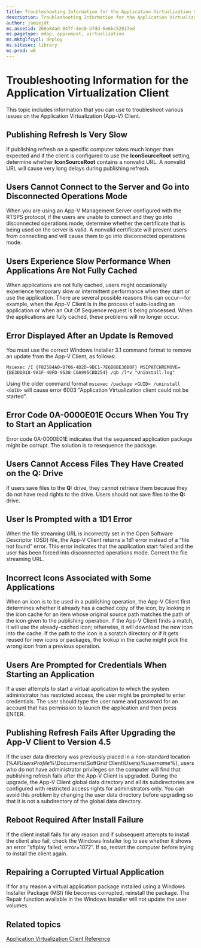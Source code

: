 ```yaml
---
title: Troubleshooting Information for the Application Virtualization Client
description: Troubleshooting Information for the Application Virtualization Client
author: jamiejdt
ms.assetid: 260a8dad-847f-4ec0-b7dd-6e6bc52017ed
ms.pagetype: mdop, appcompat, virtualization
ms.mktglfcycl: deploy
ms.sitesec: library
ms.prod: w8
---
```



# Troubleshooting Information for the Application Virtualization Client


This topic includes information that you can use to troubleshoot various issues on the Application Virtualization (App-V) Client.

## Publishing Refresh Is Very Slow


If publishing refresh on a specific computer takes much longer than expected and if the client is configured to use the **IconSourceRoot** setting, determine whether **IconSourceRoot** contains a nonvalid URL. A nonvalid URL will cause very long delays during publishing refresh.

## Users Cannot Connect to the Server and Go into Disconnected Operations Mode


When you are using an App-V Management Server configured with the RTSPS protocol, if the users are unable to connect and they go into disconnected operations mode, determine whether the certificate that is being used on the server is valid. A nonvalid certificate will prevent users from connecting and will cause them to go into disconnected operations mode.

## <a href="" id="users-experience-slow-performance-when-applications-are-not-fully-cached-"></a>Users Experience Slow Performance When Applications Are Not Fully Cached


When applications are not fully cached, users might occasionally experience temporary slow or intermittent performance when they start or use the application. There are several possible reasons this can occur—for example, when the App-V Client is in the process of auto-loading an application or when an Out Of Sequence request is being processed. When the applications are fully cached, these problems will no longer occur.

## <a href="" id="error-displayed-after-an-update-is-removed-"></a>Error Displayed After an Update Is Removed


You must use the correct Windows Installer 3.1 command format to remove an update from the App-V Client, as follows:

`Msiexec /I {F82584A0-D706-4D2D-9BC1-7E6D8BE3BB0F} MSIPATCHREMOVE={BE3DD018-9A1F-40FD-9538-C0A995CBD254} /qb /l*v "Uninstall.log"`

Using the older command format `msiexec /package <GUID> /uninstall <GUID>` will cause error 6003 "Application Virtualization client could not be started".

## Error Code 0A-0000E01E Occurs When You Try to Start an Application


Error code 0A-0000E01E indicates that the sequenced application package might be corrupt. The solution is to resequence the package.

## Users Cannot Access Files They Have Created on the Q: Drive


If users save files to the **Q:** drive, they cannot retrieve them because they do not have read rights to the drive. Users should not save files to the **Q:** drive.

## User Is Prompted with a 1D1 Error


When the file streaming URL is incorrectly set in the Open Software Descriptor (OSD) file, the App-V Client returns a 1d1 error instead of a “file not found” error. This error indicates that the application start failed and the user has been forced into disconnected operations mode. Correct the file streaming URL.

## Incorrect Icons Associated with Some Applications


When an icon is to be used in a publishing operation, the App-V Client first determines whether it already has a cached copy of the icon, by looking in the icon cache for an item whose original source path matches the path of the icon given to the publishing operation. If the App-V Client finds a match, it will use the already-cached icon; otherwise, it will download the new icon into the cache. If the path to the icon is a scratch directory or if it gets reused for new icons or packages, the lookup in the cache might pick the wrong icon from a previous operation.

## Users Are Prompted for Credentials When Starting an Application


If a user attempts to start a virtual application to which the system administrator has restricted access, the user might be prompted to enter credentials. The user should type the user name and password for an account that has permission to launch the application and then press ENTER.

## Publishing Refresh Fails After Upgrading the App-V Client to Version 4.5


If the user data directory was previously placed in a non-standard location (%*AllUsersProfile*%\\Documents\\SoftGrid Client\\Users\\%*username*%), users who do not have administrator privileges on the computer will find that publishing refresh fails after the App-V Client is upgraded. During the upgrade, the App-V Client global data directory and all its subdirectories are configured with restricted access rights for administrators only. You can avoid this problem by changing the user data directory before upgrading so that it is not a subdirectory of the global data directory.

## Reboot Required After Install Failure


If the client install fails for any reason and if subsequent attempts to install the client also fail, check the Windows Installer log to see whether it shows an error “sftplay failed, error=1072”. If so, restart the computer before trying to install the client again.

## Repairing a Corrupted Virtual Application


If for any reason a virtual application package installed using a Windows Installer Package (MSI) file becomes corrupted, reinstall the package. The Repair function available in the Windows Installer will not update the user volumes.

## Related topics


[Application Virtualization Client Reference](application-virtualization-client-reference.md)

 

 





